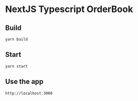 # NextJS Typescript OrderBook

## Build
```shell
yarn build
```

## Start
```shell
yarn start
```

## Use the app
```shell
http://localhost:3000
```
